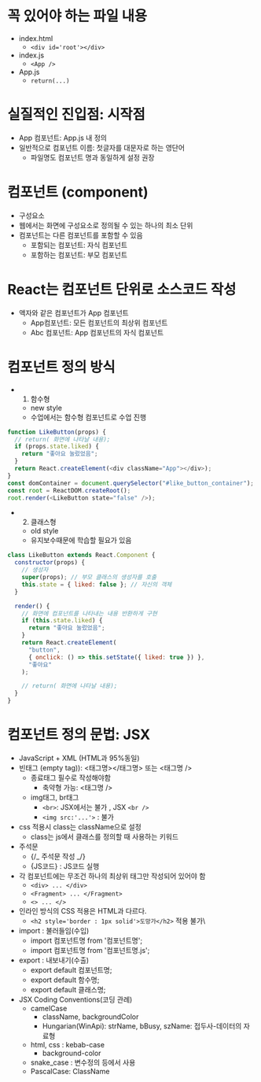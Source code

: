 # 꼭 있어야 하는 파일 내용

- index.html
  - `<div id='root'></div>`
- index.js
  - `<App />`
- App.js
  - `return(...)`

# 실질적인 진입점: 시작점

- App 컴포넌트: App.js 내 정의
- 일반적으로 컴포넌트 이름: 첫글자를 대문자로 하는 영단어
  - 파일명도 컴포넌트 명과 동일하게 설정 권장

# 컴포넌트 (component)

- 구성요소
- 웹에서는 화면에 구성요소로 정의될 수 있는 하나의 최소 단위
- 컴포넌트는 다른 컴포넌트를 포함할 수 있음
  - 포함되는 컴포넌트: 자식 컴포넌트
  - 포함하는 컴포넌트: 부모 컴포넌트

# React는 컴포넌트 단위로 소스코드 작성

- 액자와 같은 컴포넌트가 App 컴포넌트
  - App컴포넌트: 모든 컴포넌트의 최상위 컴포넌트
  - Abc 컴포넌트: App 컴포넌트의 자식 컴포넌트

# 컴포넌트 정의 방식

- 1. 함수형
  - new style
  - 수업에서는 함수형 컴포넌트로 수업 진행

```js
function LikeButton(props) {
  // return( 화면에 나타날 내용);
  if (props.state.liked) {
    return "좋아요 눌렀었음";
  }
  return React.createElement(<div className="App"></div>);
}
const domContainer = document.querySelector("#like_button_container");
const root = ReactDOM.createRoot();
root.render(<LikeButton state="false" />);
```

- 2. 클래스형
  - old style
  - 유지보수때문에 학습할 필요가 있음

```js
class LikeButton extends React.Component {
  constructor(props) {
    // 생성자
    super(props); // 부모 클래스의 생성자를 호출
    this.state = { liked: false }; // 자신의 객체
  }

  render() {
    // 화면에 컴포넌트를 나타내는 내용 반환하게 구현
    if (this.state.liked) {
      return "좋아요 눌렀었음";
    }
    return React.createElement(
      "button",
      { onclick: () => this.setState({ liked: true }) },
      "좋아요"
    );

    // return( 화면에 나타날 내용);
  }
}
```

# 컴포넌트 정의 문법: JSX

- JavaScript + XML (HTML과 95%동일)
- 빈태그 (empty tag)): <태그명></태그명> 또는 <태그명 />
  - 종료태그 필수로 작성해야함
    - 축약형 가능: <태그명 />
  - img태그, br태그
    - `<br>`: JSX에서는 불가 , JSX `<br />`
    - `<img src:'...'>` : 불가
- css 적용시 class는 className으로 설정
  - class는 js에서 클래스를 정의할 때 사용하는 키워드
- 주석문
  - {/_ 주석문 작성 _/}
  - {JS코드} : JS코드 실행
- 각 컴포넌트에는 무조건 하나의 최상위 태그만 작성되어 있어야 함
  - `<div> ... </div>`
  - `<Fragment> ... </Fragment>`
  - `<> ... </>`
- 인라인 방식의 CSS 적용은 HTML과 다르다.
  - `<h2 style='border : 1px solid'>도망가</h2>` 적용 불가\
- import : 불러들임(수입)
  - import 컴포넌트명 from '컴포넌트명';
  - import 컴포넌트명 from '컴포넌트명.js';
- export : 내보내기(수출)
  - export default 컴포넌트명;
  - export default 함수명;
  - export default 클래스명;
- JSX Coding Conventions(코딩 관례)
  - camelCase
    - className, backgroundColor
    - Hungarian(WinApi): strName, bBusy, szName: 접두사-데이터의 자료형
  - html, css : kebab-case
    - background-color
  - snake_case : 변수정의 등에서 사용
  - PascalCase: ClassName

